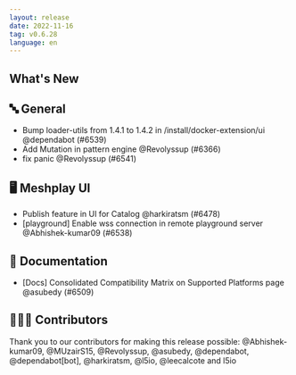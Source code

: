 ```yaml
---
layout: release
date: 2022-11-16
tag: v0.6.28
language: en
---
```


## What's New
## 🔤 General
- Bump loader-utils from 1.4.1 to 1.4.2 in /install/docker-extension/ui @dependabot (#6539)
- Add Mutation in pattern engine @Revolyssup (#6366)
- fix panic @Revolyssup (#6541)

## 🖥 Meshplay UI

- Publish feature in UI for Catalog @harkiratsm (#6478)
- [playground] Enable wss connection in remote playground server @Abhishek-kumar09 (#6538)

## 📖 Documentation

- [Docs] Consolidated Compatibility Matrix on Supported Platforms page @asubedy (#6509)

## 👨🏽‍💻 Contributors

Thank you to our contributors for making this release possible:
@Abhishek-kumar09, @MUzairS15, @Revolyssup, @asubedy, @dependabot, @dependabot[bot], @harkiratsm, @l5io, @leecalcote and l5io
